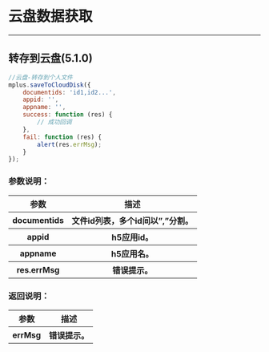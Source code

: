 # 云盘数据获取

---

<h2 id="cid_0">转存到云盘(5.1.0)</h2>

```JavaScript
//云盘-转存到个人文件
mplus.saveToCloudDisk({
    documentids: 'id1,id2...', 
    appid: '', 
    appname: '', 
    success: function (res) {
      	// 成功回调	
    },
    fail: function (res) {
        alert(res.errMsg);
    }
});

```
### 参数说明：

<table>
  <tr>
    <th>参数</th>
    <th>描述</th>
  </tr>
  <tr>
    <th>documentids</th>
    <th>文件id列表，多个id间以”,”分割。</th>
  </tr>
  <tr>
    <th>appid</th>
    <th>h5应用id。</th>
  </tr>
  <tr>
    <th>appname</th>
    <th>h5应用名。</th>
  </tr>
  <tr>
    <th>res.errMsg</th>
    <th>错误提示。</th>
  </tr>
</table>

### 返回说明：

<table>
  <tr>
    <th>参数</th>
    <th>描述</th>
  </tr>
  <tr>
    <th>errMsg</th>
    <th>错误提示。</th>
  </tr>
</table>


